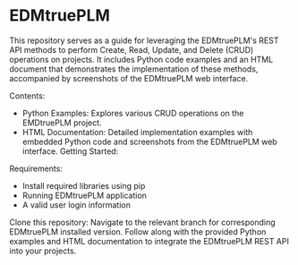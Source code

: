 # EDMtruePLM

This repository serves as a guide for leveraging the EDMtruePLM's REST API methods to perform Create, Read, Update, and Delete (CRUD) operations on projects. 
It includes Python code examples and an HTML document that demonstrates the implementation of these methods, accompanied by screenshots of the EDMtruePLM web interface.

Contents:
* Python Examples: Explores various CRUD operations on the EMDtruePLM project.
* HTML Documentation: Detailed implementation examples with embedded Python code and screenshots from the EDMtruePLM web interface.
Getting Started:

Requirements:
* Install required libraries using pip 
* Running EDMtruePLM application
* A valid user login information 

Clone this repository: 
Navigate to the relevant branch for corresponding EDMtruePLM installed version.
Follow along with the provided Python examples and HTML documentation to integrate the EDMtruePLM REST API into your projects.




